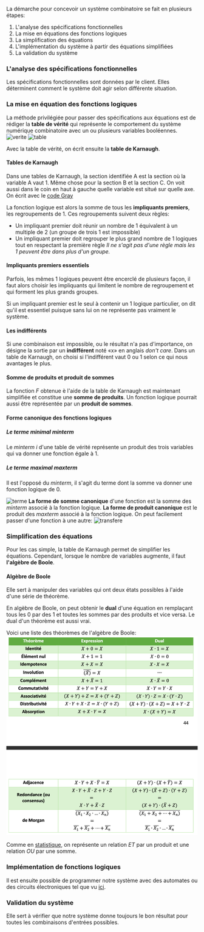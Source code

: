 La démarche pour concevoir un système combinatoire se fait en plusieurs étapes:
1. L'analyse des spécifications fonctionnelles
2. La mise en équations des fonctions logiques
3. La simplification des équations
4. L'implémentation du système à partir des équations simplifiées
5. La validation du système

### L'analyse des spécifications fonctionnelles
Les spécifications fonctionnelles sont données par le client. Elles déterminent comment le système doit agir selon différente situation. 

### La mise en équation des fonctions logiques
La méthode privilégiée pour passer des spécifications aux équations est de rédiger la **table de vérité** qui représente le comportement du système numérique combinatoire avec un ou plusieurs variables booléennes.
![verite](Images/verite.png)
![table](Images/table.png)

Avec la table de vérité, on écrit ensuite la **table de Karnaugh**. 
#### Tables de Karnaugh
Dans une tables de Karnaugh, la section identifiée A est la section où la variable A vaut 1. Même chose pour la section B et la section C. On voit aussi dans le coin en haut à gauche quelle variable est situé sur quelle axe. On écrit avec le [code Gray](Représentation%20des%20nombres.md#Code%20BCD%20et%20code%20Gray)

La fonction logique est alors la somme de tous les **impliquants premiers**, les regroupements de 1. Ces regroupements suivent deux règles:
- Un impliquant premier doit réunir un nombre de 1 équivalent à un multiple de 2 (un groupe de trois 1 est impossible)
- Un impliquant premier doit regrouper le plus grand nombre de 1 logiques tout en respectant la première règle
*Il ne s'agit pas d'une règle mais les 1 peuvent être dans plus d'un groupe.*

#### Impliquants premiers essentiels
Parfois, les mêmes 1 logiques peuvent être encerclé de plusieurs façon, il faut alors choisir les impliquants qui limitent le nombre de regroupement et qui forment les plus grands groupes.

Si un impliquant premier est le seul à contenir un 1 logique particulier, on dit qu'il est essentiel puisque sans lui on ne représente pas vraiment le système.

#### Les indifférents
Si une combinaison est impossible, ou le résultat n'a pas d'importance, on désigne la sortie par un **indifférent** noté «x» en anglais *don't care*. Dans un table de Karnaugh, on choisi si l'indifférent vaut 0 ou 1 selon ce qui nous avantages le plus.

#### Somme de produits et produit de sommes
La fonction *F* obtenue è l'aide de la table de Karnaugh est maintenant simplifiée et constitue une **somme de produits**. Un fonction logique pourrait aussi être représentée par un **produit de sommes**. 

#### Forme canonique des fonctions logiques
##### Le terme minimal *minterm*
Le *minterm* $i$ d'une table de vérité représente un produit des trois variables qui va donner une fonction égale à 1.
##### Le terme maximal *maxterm*
Il est l'opposé du *minterm*, il s'agit du terme dont la somme va donner une fonction logique de 0.

![terme](Images/terme.png)
**La forme de somme canonique** d'une fonction est la somme des *minterm* associé à la fonction logique. **La forme de produit canonique** est le produit des *maxterm* associé à la fonction logique. On peut facilement passer d'une fonction à une autre: ![transfere](Images/transfere.png)

### Simplification des équations
Pour les cas simple, la table de Karnaugh permet de simplifier les équations. Cependant, lorsque le nombre de variables augmente, il faut **l'algèbre de Boole**.
#### Algèbre de Boole
Elle sert à manipuler des variables qui ont deux états possibles à l'aide d'une série de théorème.

En algèbre de Boole, on peut obtenir le **dual** d'une équation en remplaçant tous les 0 par des 1 et toutes les sommes par des produits et vice versa. Le dual d'un théorème est aussi vrai.

Voici une liste des théorèmes de l'algèbre de Boole: ![théorème](Images/théorème.png)

Comme en [statistique](../../../Collégial/4e%20session/Statistiques/Probabilités.md#Calculs), on représente un relation *ET* par un produit et une relation *OU* par une somme.

### Implémentation de fonctions logiques
Il est ensuite possible de programmer notre système avec des automates ou des circuits électroniques tel que vu [ici](Implémentation%20de%20fonctions%20logiques.md).
### Validation du système
Elle sert à vérifier que notre système donne toujours le bon résultat pour toutes les combinaisons d'entrées possibles.